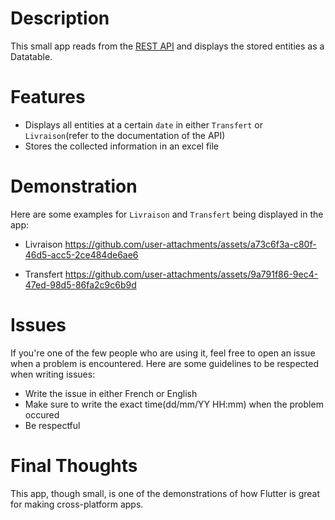 # Description
This small app reads from the <a href="https://github.com/jspmic/rest-api">REST API</a> and displays the stored entities as a Datatable.

# Features
- Displays all entities at a certain `date` in either `Transfert` or `Livraison`(refer to the documentation of the API)
- Stores the collected information in an excel file

# Demonstration
Here are some examples for `Livraison` and `Transfert` being displayed in the app:
- Livraison
https://github.com/user-attachments/assets/a73c6f3a-c80f-46d5-acc5-2ce484de6ae6

- Transfert
https://github.com/user-attachments/assets/9a791f86-9ec4-47ed-98d5-86fa2c9c6b9d



# Issues
If you're one of the few people who are using it, feel free to open an issue when a problem is encountered.
Here are some guidelines to be respected when writing issues:
- Write the issue in either French or English
- Make sure to write the exact time(dd/mm/YY HH:mm) when the problem occured
- Be respectful

# Final Thoughts
This app, though small, is one of the demonstrations of how Flutter is great for making cross-platform apps.
